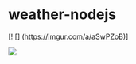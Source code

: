 # weather-nodejs

[! [] (https://imgur.com/a/aSwPZoB)]

[![](https://res.cloudinary.com/marcomontalbano/image/upload/v1586794862/video_to_markdown/images/google-drive--1bf74mGUUkAJDJC22utBdWdnTrtRmjJBf-c05b58ac6eb4c4700831b2b3070cd403.jpg)](https://drive.google.com/file/d/1bf74mGUUkAJDJC22utBdWdnTrtRmjJBf/view?usp=sharing "")
